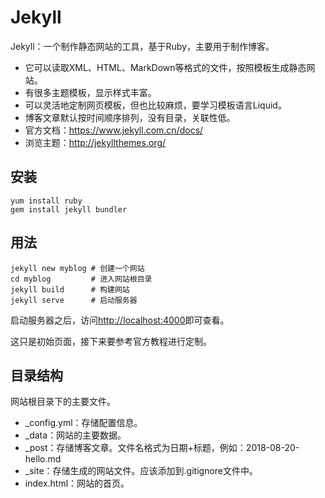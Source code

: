 # Jekyll

Jekyll：一个制作静态网站的工具，基于Ruby，主要用于制作博客。

- 它可以读取XML、HTML、MarkDown等格式的文件，按照模板生成静态网站。
- 有很多主题模板，显示样式丰富。
- 可以灵活地定制网页模板，但也比较麻烦，要学习模板语言Liquid。
- 博客文章默认按时间顺序排列，没有目录，关联性低。
- 官方文档：<https://www.jekyll.com.cn/docs/>
- 浏览主题：<http://jekyllthemes.org/>

## 安装

```shell
yum install ruby
gem install jekyll bundler
```

## 用法

```shell
jekyll new myblog # 创建一个网站
cd myblog         # 进入网站根目录
jekyll build      # 构建网站
jekyll serve      # 启动服务器
```

启动服务器之后，访问<http://localhost:4000>即可查看。

这只是初始页面，接下来要参考官方教程进行定制。

## 目录结构

网站根目录下的主要文件。

- _config.yml：存储配置信息。
- _data：网站的主要数据。
- _post：存储博客文章。文件名格式为日期+标题，例如：2018-08-20-hello.md
- _site：存储生成的网站文件。应该添加到.gitignore文件中。
- index.html：网站的首页。
